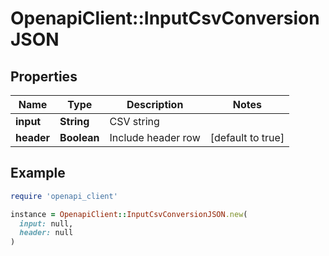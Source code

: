 # OpenapiClient::InputCsvConversionJSON

## Properties

| Name | Type | Description | Notes |
| ---- | ---- | ----------- | ----- |
| **input** | **String** | CSV string |  |
| **header** | **Boolean** | Include header row | [default to true] |

## Example

```ruby
require 'openapi_client'

instance = OpenapiClient::InputCsvConversionJSON.new(
  input: null,
  header: null
)
```

